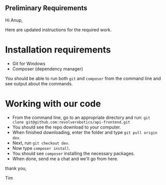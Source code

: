 ## Preliminary Requirements

Hi Anup,

Here are updated instructions for the required work.

# Installation requirements
* Git for Windows
* Composer (dependency manager)

You should be able to run both `git` and `composer` from the command line and
see output about the commands.

# Working with our code
* From the command line, go to an appropriate directory and run:
  `git clone git@github.com:revolverobotics/api-frontend.git`
* You should see the repo download to your computer.
* When finished downloading, enter the folder and type `git pull origin dev`.
* Next, run `git checkout dev`.
* Now type `composer install`.
* You should see `composer` installing the necessary packages.
* When done, send me a chat and we'll go from here.

thank you,

Tim
